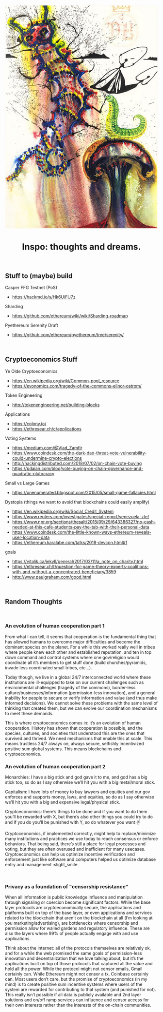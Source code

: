 <p align="center">
    <img src="inspo.jpg" alt="inspo">  
</p>

<h1 align="center">
    Inspo: thoughts and dreams.
</h1>

<br>

## Stuff to (maybe) build

Casper FFG Testnet (PoS)
- https://hackmd.io/s/Hk6UiFU7z

Sharding
- https://github.com/ethereum/wiki/wiki/Sharding-roadmap

Pyethereum Serenity Draft
- https://github.com/ethereum/pyethereum/tree/serenity/

<br>

## Cryptoeconomics Stuff

Ye Olde Cryptoeconomics
  - https://en.wikipedia.org/wiki/Common-pool_resource
  - https://evonomics.com/tragedy-of-the-commons-elinor-ostrom/

Token Engineering
  - http://tokenengineering.net/building-blocks

Applications
  - https://colony.io/
  - https://ethresear.ch/c/applications

Voting Systems
  - https://medium.com/@Vlad_Zamfir
  - https://www.coindesk.com/the-dark-dao-threat-vote-vulnerability-could-undermine-crypto-elections
  - http://hackingdistributed.com/2018/07/02/on-chain-vote-buying
  - https://pdaian.com/blog/vote-buying-on-chain-governance-and-quadratic-plutocracy

Small vs Large Games
  - https://unenumerated.blogspot.com/2015/05/small-game-fallacies.html

Dystopia (things we want to avoid that blockchains could easily amplify)
  - https://en.wikipedia.org/wiki/Social_Credit_System
  - https://www.reuters.com/investigates/special-report/venezuela-zte/
  - https://www.npr.org/sections/thesalt/2018/09/29/643386327/no-cash-needed-at-this-cafe-students-pay-the-tab-with-their-personal-data
  - https://www.coindesk.com/the-little-known-ways-ethereum-reveals-user-location-data
  - https://ethereum.karalabe.com/talks/2018-devcon.html#1

goals
  - https://vitalik.ca/jekyll/general/2017/03/11/a_note_on_charity.html
  - https://ethresear.ch/t/question-for-game-theory-experts-coalitions-with-and-without-a-concentrated-beneficiary/3859
  - http://www.paulgraham.com/good.html

<br>

## Random Thoughts

<br>

### An evolution of human cooperation part 1

From what I can tell, it seems that cooperation is the fundamental thing that has allowed humans to overcome major difficulties and become the dominant species on the planet. For a while this worked really well in tribes where people knew each other and established reputation, and ten in top down command and control systems where one gov/religion would coordinate all it’s members to get stuff done (build churches/pyramids, invade less coordinated small tribes, etc…).

Today though, we live in a global 24/7 interconnected world where these institutions are ill-equipped to take on our current challenges such as environmental challenges (tragedy of the commons), border-less culture/businesses/information (permission-less innovation), and a general inability for people to secure or verify information and value (and thus make informed decisions). We cannot solve these problems with the same level of thinking that created them, but we can evolve our coordination mechanisms to meet these demands.

This is where cryptoeconomics comes in: it’s an evolution of human cooperation. History has shown that cooperation is possible, and the species, cultures, and societies that understood this are the ones that survived and thrived. We need mechanisms that enable this at scale. This means trustless 24/7 always on, always secure, selfishly incentivized positive sum global systems. This means blockchains and cryptoeconomics.

### An evolution of human cooperation part 2

Monarchies: I have a big stick and god gave it to me, and god has a big stick too, so do as I say otherwise we’ll hit you with a big metal/moral stick.

Capitalism: I have lots of money to buy lawyers and equities and our gov enforces and supports money, laws, and equities, so do as I say otherwise we’ll hit you with a big and expensive legal/physical stick.

Cryptoeconomics: there’s things to be done and if you want to do them you’ll be rewarded with X, but there’s also other things you could try to do and if you do you’ll be punished with Y, so do whatever you want :v:️

Cryptoceonomics, if implemented correctly, might help to replace/minimize many institutions and practices we use today to reach consensus or enforce behaviors. That being said, there’s still a place for legal processes and voting, but they are often overused and inefficient for many usecases. Cryptoeconomics can help us optimize incentive verification and enforcement just like software and computers helped us optimize database entry and management :slight_smile:

<br>

### Privacy as a foundation of "censorship resistance"

When all information is public knowledge influence and manipulation through signaling or coercion become significant factors. While the base layer protocols are cryptoeconomically secure, the applications and platforms built on top of the base layer, or even applications and services related to the blockchain that aren’t on the blockchain at all (I’m looking at you marketing/advertising), are bottlenecks where censorship and permission allow for walled gardens and regulatory influence. These are also the layers where 99% of people actually engage with and use applications.

Think about the internet: all of the protocols themselves are relatively ok, and for a while the web promised the same goals of permission-less innovation and decentralization that we love talking about, but it’s the applications built on top of those protocols that captured all the value and hold all the power. While the protocol might not censor emails, Gmail certainly can. While Ethereum might not censor a tx, Coinbase certainly can. Most users don’t care, but the promise of cryptoeconomics (in my mind) is to create positive sum incentive systems where users of the system are rewarded for contributing to that system (and punished for not). This really isn’t possible if all data is publicly available and 2nd layer solutions and on/off ramp services can influence and censor access for their own interests rather than the interests of the on-chain communities.

<br>



<br>
